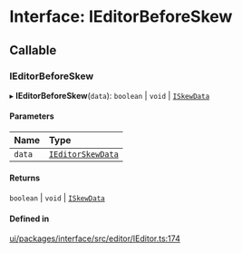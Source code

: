 # Interface: IEditorBeforeSkew

## Callable

### IEditorBeforeSkew

▸ **IEditorBeforeSkew**(`data`): `boolean` \| `void` \| [`ISkewData`](ISkewData.md)

#### Parameters

| Name | Type |
| :------ | :------ |
| `data` | [`IEditorSkewData`](IEditorSkewData.md) |

#### Returns

`boolean` \| `void` \| [`ISkewData`](ISkewData.md)

#### Defined in

[ui/packages/interface/src/editor/IEditor.ts:174](https://github.com/leaferjs/leafer-ui/blob/63b7718/packages/interface/src/editor/IEditor.ts#L174)
